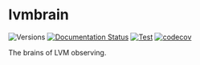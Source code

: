# lvmbrain

![Versions](https://img.shields.io/badge/python->3.10-blue)
[![Documentation Status](https://readthedocs.org/projects/lvmbrain/badge/?version=latest)](https://lvmbrain.readthedocs.io/en/latest/)
[![Test](https://github.com/sdss/lvmbrain/actions/workflows/test.yml/badge.svg)](https://github.com/sdss/lvmbrain/actions/workflows/test.yml)
[![codecov](https://codecov.io/gh/sdss/lvmbrain/branch/main/graph/badge.svg)](https://codecov.io/gh/sdss/lvmbrain)

The brains of LVM observing.
